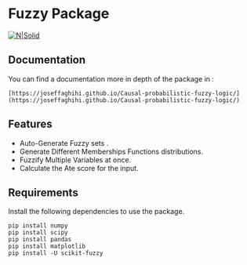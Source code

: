 # Fuzzy Package


[![N|Solid](https://cldup.com/dTxpPi9lDf.thumb.png)](https://https://dillinger.io/)

## Documentation 
You can find a documentation more in depth of the package in :
```
[https://joseffaghihi.github.io/Causal-probabilistic-fuzzy-logic/](https://joseffaghihi.github.io/Causal-probabilistic-fuzzy-logic/)
```
## Features

- Auto-Generate Fuzzy sets .
- Generate Different Memberships Functions distributions.
- Fuzzify Multiple Variables at once.
- Calculate the Ate score for the input.

## Requirements


Install the following dependencies to use the package.



```
pip install numpy 
pip install scipy 
pip install pandas 
pip install matplotlib
pip install -U scikit-fuzzy
```


